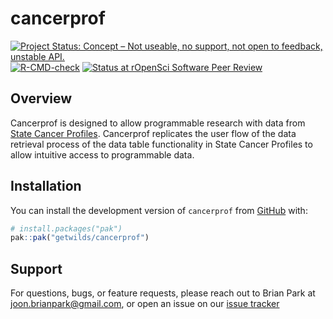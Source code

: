 # cancerprof

<!-- badges: start -->
[![Project Status: Concept – Not useable, no support, not open to feedback, unstable API.](https://getwilds.github.io/badges/badges/concept.svg)](https://getwilds.github.io/badges/#concept)
[![R-CMD-check](https://github.com/getwilds/cancerprof/actions/workflows/R-CMD-check.yaml/badge.svg)](https://github.com/getwilds/cancerprof/actions/workflows/R-CMD-check.yaml)
[![Status at rOpenSci Software Peer Review](https://badges.ropensci.org/637_status.svg)](https://github.com/ropensci/software-review/issues/637)
<!-- badges: end -->

## Overview

Cancerprof is designed to allow programmable research with data from [State Cancer Profiles](https://statecancerprofiles.cancer.gov/index.html "Visit State Cancer Profiles").
Cancerprof replicates the user flow of the data retrieval process of the data table 
functionality in State Cancer Profiles to allow intuitive access to programmable data.

## Installation

You can install the development version of `cancerprof` from [GitHub](https://github.com/) with:

```r
# install.packages("pak")
pak::pak("getwilds/cancerprof")
```

## Support

For questions, bugs, or feature requests, please reach out to Brian Park at joon.brianpark@gmail.com, or open an issue on our [issue tracker](https://github.com/getwilds/cancerprof/issues)
